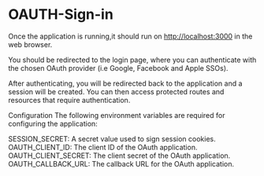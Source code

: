 # OAUTH-Sign-in

Once the application is running,it should run on <http://localhost:3000> in the web browser.

You should be redirected to the login page, where you can authenticate with the chosen OAuth provider (i.e Google, Facebook and Apple SSOs).

After authenticating, you will be redirected back to the application and a session will be created. You can then access protected routes and resources that require authentication.

Configuration
The following environment variables are required for configuring the application:

SESSION_SECRET: A secret value used to sign session cookies.
OAUTH_CLIENT_ID: The client ID of the OAuth application.
OAUTH_CLIENT_SECRET: The client secret of the OAuth application.
OAUTH_CALLBACK_URL: The callback URL for the OAuth application.
